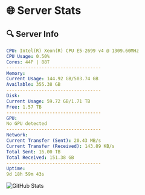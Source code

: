# 🌐 Server Stats
## 🔍 Server Info
```yaml
CPU: Intel(R) Xeon(R) CPU E5-2699 v4 @ 1309.60MHz
CPU Usage: 0.50%
Cores: 44P | 88T
-----------------------------------
Memory:
Current Usage: 144.92 GB/503.74 GB
Available: 355.38 GB
-----------------------------------
Disk:
Current Usage: 59.72 GB/1.71 TB
Free: 1.57 TB
-----------------------------------
GPU:
No GPU detected
-----------------------------------
Network:
Current Transfer (Sent): 20.43 MB/s
Current Transfer (Received): 143.89 KB/s
Total Sent: 16.00 TB
Total Received: 151.38 GB
-----------------------------------
Uptime:
9d 18h 59m 43s
```
![GitHub Stats](https://img.shields.io/badge/Updated-2025-03-17_16:22:32-blue)
